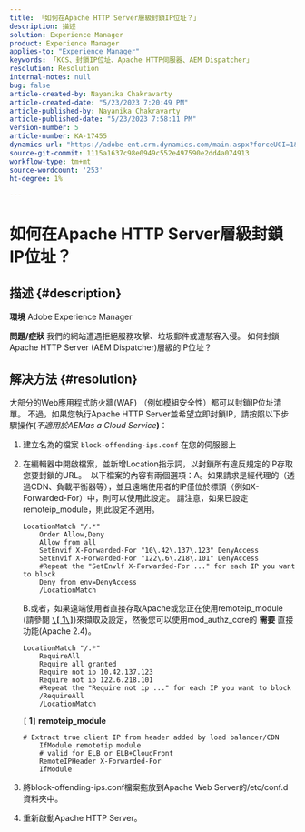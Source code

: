 ```yaml
---
title: 「如何在Apache HTTP Server層級封鎖IP位址？」
description: 描述
solution: Experience Manager
product: Experience Manager
applies-to: "Experience Manager"
keywords: 「KCS、封鎖IP位址、Apache HTTP伺服器、AEM Dispatcher」
resolution: Resolution
internal-notes: null
bug: false
article-created-by: Nayanika Chakravarty
article-created-date: "5/23/2023 7:20:49 PM"
article-published-by: Nayanika Chakravarty
article-published-date: "5/23/2023 7:58:11 PM"
version-number: 5
article-number: KA-17455
dynamics-url: "https://adobe-ent.crm.dynamics.com/main.aspx?forceUCI=1&pagetype=entityrecord&etn=knowledgearticle&id=872b4ae7-9ef9-ed11-8849-6045bd006b4b"
source-git-commit: 1115a1637c98e0949c552e497590e2dd4a074913
workflow-type: tm+mt
source-wordcount: '253'
ht-degree: 1%

---
```


# 如何在Apache HTTP Server層級封鎖IP位址？

## 描述 {#description}

<b>環境</b>
Adobe Experience Manager


<b>問題/症狀</b>
我們的網站遭遇拒絕服務攻擊、垃圾郵件或遭駭客入侵。 如何封鎖Apache HTTP Server (AEM Dispatcher)層級的IP位址？


## 解决方法 {#resolution}


大部分的Web應用程式防火牆(WAF) （例如模組安全性）都可以封鎖IP位址清單。 不過，如果您執行Apache HTTP Server並希望立即封鎖IP，請按照以下步驟操作(*不適用於AEMas a Cloud Service<b>*)</b>：

1. 建立名為的檔案 `block-offending-ips.conf` 在您的伺服器上
2. 在編輯器中開啟檔案，並新增Location指示詞，以封鎖所有違反規定的IP存取您要封鎖的URL。  以下檔案的內容有兩個選項：A。如果請求是經代理的（透過CDN、負載平衡器等），並且遠端使用者的IP僅位於標頭（例如X-Forwarded-For）中，則可以使用此設定。 請注意，如果已設定remoteip_module，則此設定不適用。


   ```
   LocationMatch "/.*"
       Order Allow,Deny
       Allow from all
       SetEnvif X-Forwarded-For "10\.42\.137\.123" DenyAccess
       SetEnvif X-Forwarded-For "122\.6\.218\.101" DenyAccess
       #Repeat the "SetEnvlf X-Forwarded-For ..." for each IP you want to block
       Deny from env=DenyAccess
       /LocationMatch
   ```

   B.或者，如果遠端使用者直接存取Apache或您正在使用remoteip_module (請參閱 <b>[`\[` 1`\]`](https://helpx.adobe.com/experience-manager/kb/block-ips-apache-http-server.html#remoteip_module)</b>)來擷取及設定，然後您可以使用mod_authz_core的 <b>需要</b> 直接功能(Apache 2.4)。


   ```
   LocationMatch "/.*"
       RequireAll
       Require all granted
       Require not ip 10.42.137.123
       Require not ip 122.6.218.101
       #Repeat the "Require not ip ..." for each IP you want to block
       /RequireAll
       /LocationMatch
   ```






   <b>`[` 1`]`  remoteip_module</b>


   ```
   # Extract true client IP from header added by load balancer/CDN
       IfModule remotetip module
       # valid for ELB or ELB+CloudFront
       RemoteIPHeader X-Forwarded-For
       IfModule
   ```


3. 將block-offending-ips.conf檔案拖放到Apache Web Server的/etc/conf.d資料夾中。
4. 重新啟動Apache HTTP Server。

